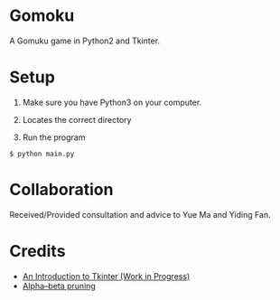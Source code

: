 # Gomoku
A Gomuku game in Python2 and Tkinter.

# Setup
1. Make sure you have Python3 on your computer.

2. Locates the correct directory

3. Run the program
```
$ python main.py
```

# Collaboration
Received/Provided consultation and advice to Yue Ma and Yiding Fan.

# Credits
* [An Introduction to Tkinter (Work in Progress)](http://effbot.org/tkinterbook/)
* [Alpha–beta pruning](https://en.wikipedia.org/wiki/Alpha%E2%80%93beta_pruning)
